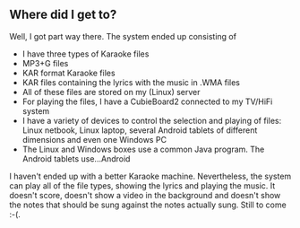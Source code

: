 
##  Where did I get to? 


Well, I got part way there.
The system ended up consisting of

+ I have three types of Karaoke files
+ MP3+G files
+ KAR format Karaoke files
+ KAR files containing the lyrics with the music in .WMA files
+ All of these files are stored on my (Linux) server
+ For playing the files, I have a CubieBoard2 connected to my
TV/HiFi system
+ I have a variety of devices to control the selection and playing
of files: Linux netbook, Linux laptop, several Android tablets
of different dimensions and even one Windows PC
+ The Linux and Windows boxes use a common Java program. The Android tablets
use...Android




I haven't ended up with a better Karaoke machine. Nevertheless, the system
can play all of the file types, showing the lyrics and playing the music.
It doesn't score, doesn't show a video in the background and doesn't
show the notes that should be sung against the notes actually sung.
Still to come :-(.
